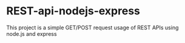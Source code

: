 # REST-api-nodejs-express

This project is a simple GET/POST request usage of REST APIs using node.js and express
